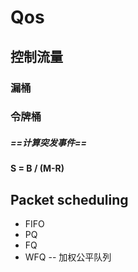 # Qos

## 控制流量

### 漏桶

### 令牌桶

##### ==计算突发事件==

**S = B / (M-R)**

## Packet scheduling

- FIFO
- PQ
- FQ
- WFQ -- 加权公平队列